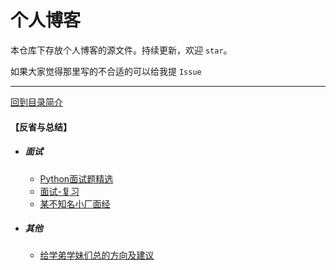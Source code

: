 # 个人博客

本仓库下存放个人博客的源文件。持续更新，欢迎 `star`。

如果大家觉得那里写的不合适的可以给我提 `Issue`

---
    
[回到目录简介](../README.md)


#### 【反省与总结】

- ##### 面试
    - [Python面试题精选](../reflection_and_summary/interview/Python面试题精选.md)  
    - [面试-复习](../reflection_and_summary/interview/面试-复习.md)  
    - [某不知名小厂面经](../reflection_and_summary/interview/某不知名小厂面经.md)  
- ##### 其他    
    - [给学弟学妹们总的方向及建议](../reflection_and_summary/misc/给学弟学妹们总的方向及建议.md)
